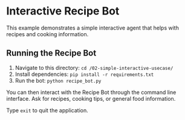 # Interactive Recipe Bot

This example demonstrates a simple interactive agent that helps with recipes and cooking information.

## Running the Recipe Bot

1. Navigate to this directory: `cd /02-simple-interactive-usecase/`
2. Install dependencies: `pip install -r requirements.txt`
3. Run the bot: `python recipe_bot.py`

You can then interact with the Recipe Bot through the command line interface. Ask for recipes, cooking tips, or general food information.

Type `exit` to quit the application.